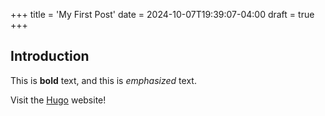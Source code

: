 +++
title = 'My First Post'
date = 2024-10-07T19:39:07-04:00
draft = true
+++

## Introduction

This is **bold** text, and this is *emphasized* text.

Visit the [Hugo](https://gohugo.io) website!

